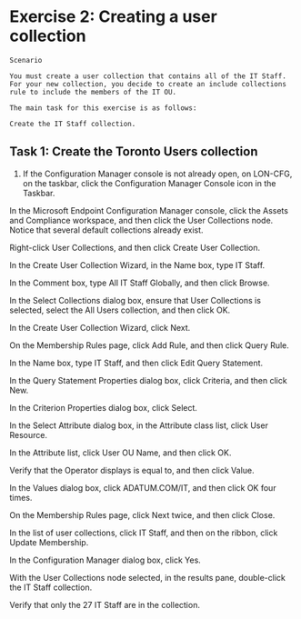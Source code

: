# Exercise 2: Creating a user collection
    Scenario
    
    You must create a user collection that contains all of the IT Staff. 
    For your new collection, you decide to create an include collections rule to include the members of the IT OU.
    
    The main task for this exercise is as follows:
    
    Create the IT Staff collection.
## Task 1: Create the Toronto Users collection
1. If the Configuration Manager console is not already open, on LON-CFG, on the taskbar, click the Configuration Manager Console icon in the Taskbar.

In the Microsoft Endpoint Configuration Manager console, click the Assets and Compliance workspace, and then click the User Collections node. Notice that several default collections already exist.

Right-click User Collections, and then click Create User Collection.

In the Create User Collection Wizard, in the Name box, type IT Staff.

In the Comment box, type All IT Staff Globally, and then click Browse.

In the Select Collections dialog box, ensure that User Collections is selected, select the All Users collection, and then click OK.

In the Create User Collection Wizard, click Next.

On the Membership Rules page, click Add Rule, and then click Query Rule.

In the Name box, type IT Staff, and then click Edit Query Statement.

In the Query Statement Properties dialog box, click Criteria, and then click New.

In the Criterion Properties dialog box, click Select.

In the Select Attribute dialog box, in the Attribute class list, click User Resource.

In the Attribute list, click User OU Name, and then click OK.

Verify that the Operator displays is equal to, and then click Value.

In the Values dialog box, click ADATUM.COM/IT, and then click OK four times.

On the Membership Rules page, click Next twice, and then click Close.

In the list of user collections, click IT Staff, and then on the ribbon, click Update Membership.

In the Configuration Manager dialog box, click Yes.

With the User Collections node selected, in the results pane, double-click the IT Staff collection.

Verify that only the 27 IT Staff are in the collection.
